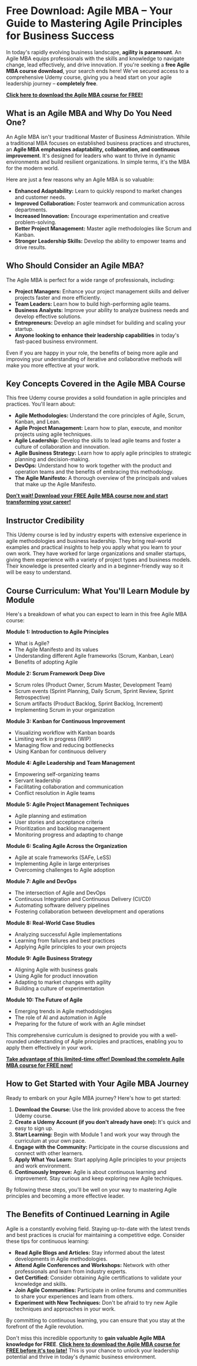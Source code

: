 # Free Download: Agile MBA – Your Guide to Mastering Agile Principles for Business Success

In today's rapidly evolving business landscape, **agility is paramount**. An Agile MBA equips professionals with the skills and knowledge to navigate change, lead effectively, and drive innovation. If you're seeking a **free Agile MBA course download**, your search ends here! We've secured access to a comprehensive Udemy course, giving you a head start on your agile leadership journey – **completely free**.

[**Click here to download the Agile MBA course for FREE!**](https://udemywork.com/agile-mba)

## What is an Agile MBA and Why Do You Need One?

An Agile MBA isn't your traditional Master of Business Administration. While a traditional MBA focuses on established business practices and structures, an **Agile MBA emphasizes adaptability, collaboration, and continuous improvement**. It's designed for leaders who want to thrive in dynamic environments and build resilient organizations. In simple terms, it's the MBA for the modern world.

Here are just a few reasons why an Agile MBA is so valuable:

*   **Enhanced Adaptability:** Learn to quickly respond to market changes and customer needs.
*   **Improved Collaboration:** Foster teamwork and communication across departments.
*   **Increased Innovation:** Encourage experimentation and creative problem-solving.
*   **Better Project Management:** Master agile methodologies like Scrum and Kanban.
*   **Stronger Leadership Skills:** Develop the ability to empower teams and drive results.

## Who Should Consider an Agile MBA?

The Agile MBA is perfect for a wide range of professionals, including:

*   **Project Managers:** Enhance your project management skills and deliver projects faster and more efficiently.
*   **Team Leaders:** Learn how to build high-performing agile teams.
*   **Business Analysts:** Improve your ability to analyze business needs and develop effective solutions.
*   **Entrepreneurs:** Develop an agile mindset for building and scaling your startup.
*   **Anyone looking to enhance their leadership capabilities** in today's fast-paced business environment.

Even if you are happy in your role, the benefits of being more agile and improving your understanding of iterative and collaborative methods will make you more effective at your work.

## Key Concepts Covered in the Agile MBA Course

This free Udemy course provides a solid foundation in agile principles and practices. You'll learn about:

*   **Agile Methodologies:** Understand the core principles of Agile, Scrum, Kanban, and Lean.
*   **Agile Project Management:** Learn how to plan, execute, and monitor projects using agile techniques.
*   **Agile Leadership:** Develop the skills to lead agile teams and foster a culture of collaboration and innovation.
*   **Agile Business Strategy:** Learn how to apply agile principles to strategic planning and decision-making.
*   **DevOps:** Understand how to work together with the product and operation teams and the benefits of embracing this methodology.
*   **The Agile Manifesto:** A thorough overview of the principals and values that make up the Agile Manifesto.

[**Don't wait! Download your FREE Agile MBA course now and start transforming your career!**](https://udemywork.com/agile-mba)

## Instructor Credibility

This Udemy course is led by industry experts with extensive experience in agile methodologies and business leadership. They bring real-world examples and practical insights to help you apply what you learn to your own work. They have worked for large organizations and smaller startups, giving them experience with a variety of project types and business models. Their knowledge is presented clearly and in a beginner-friendly way so it will be easy to understand.

## Course Curriculum: What You'll Learn Module by Module

Here's a breakdown of what you can expect to learn in this free Agile MBA course:

**Module 1: Introduction to Agile Principles**

*   What is Agile?
*   The Agile Manifesto and its values
*   Understanding different Agile frameworks (Scrum, Kanban, Lean)
*   Benefits of adopting Agile

**Module 2: Scrum Framework Deep Dive**

*   Scrum roles (Product Owner, Scrum Master, Development Team)
*   Scrum events (Sprint Planning, Daily Scrum, Sprint Review, Sprint Retrospective)
*   Scrum artifacts (Product Backlog, Sprint Backlog, Increment)
*   Implementing Scrum in your organization

**Module 3: Kanban for Continuous Improvement**

*   Visualizing workflow with Kanban boards
*   Limiting work in progress (WIP)
*   Managing flow and reducing bottlenecks
*   Using Kanban for continuous delivery

**Module 4: Agile Leadership and Team Management**

*   Empowering self-organizing teams
*   Servant leadership
*   Facilitating collaboration and communication
*   Conflict resolution in Agile teams

**Module 5: Agile Project Management Techniques**

*   Agile planning and estimation
*   User stories and acceptance criteria
*   Prioritization and backlog management
*   Monitoring progress and adapting to change

**Module 6: Scaling Agile Across the Organization**

*   Agile at scale frameworks (SAFe, LeSS)
*   Implementing Agile in large enterprises
*   Overcoming challenges to Agile adoption

**Module 7: Agile and DevOps**

*   The intersection of Agile and DevOps
*   Continuous Integration and Continuous Delivery (CI/CD)
*   Automating software delivery pipelines
*   Fostering collaboration between development and operations

**Module 8: Real-World Case Studies**

*   Analyzing successful Agile implementations
*   Learning from failures and best practices
*   Applying Agile principles to your own projects

**Module 9: Agile Business Strategy**

*   Aligning Agile with business goals
*   Using Agile for product innovation
*   Adapting to market changes with agility
*   Building a culture of experimentation

**Module 10: The Future of Agile**

*   Emerging trends in Agile methodologies
*   The role of AI and automation in Agile
*   Preparing for the future of work with an Agile mindset

This comprehensive curriculum is designed to provide you with a well-rounded understanding of Agile principles and practices, enabling you to apply them effectively in your work.

[**Take advantage of this limited-time offer! Download the complete Agile MBA course for FREE now!**](https://udemywork.com/agile-mba)

## How to Get Started with Your Agile MBA Journey

Ready to embark on your Agile MBA journey? Here's how to get started:

1.  **Download the Course:** Use the link provided above to access the free Udemy course.
2.  **Create a Udemy Account (if you don't already have one):** It's quick and easy to sign up.
3.  **Start Learning:** Begin with Module 1 and work your way through the curriculum at your own pace.
4.  **Engage with the Community:** Participate in the course discussions and connect with other learners.
5.  **Apply What You Learn:** Start applying Agile principles to your projects and work environment.
6.  **Continuously Improve:** Agile is about continuous learning and improvement. Stay curious and keep exploring new Agile techniques.

By following these steps, you'll be well on your way to mastering Agile principles and becoming a more effective leader.

## The Benefits of Continued Learning in Agile

Agile is a constantly evolving field. Staying up-to-date with the latest trends and best practices is crucial for maintaining a competitive edge. Consider these tips for continuous learning:

*   **Read Agile Blogs and Articles:** Stay informed about the latest developments in Agile methodologies.
*   **Attend Agile Conferences and Workshops:** Network with other professionals and learn from industry experts.
*   **Get Certified:** Consider obtaining Agile certifications to validate your knowledge and skills.
*   **Join Agile Communities:** Participate in online forums and communities to share your experiences and learn from others.
*   **Experiment with New Techniques:** Don't be afraid to try new Agile techniques and approaches in your work.

By committing to continuous learning, you can ensure that you stay at the forefront of the Agile revolution.

Don't miss this incredible opportunity to **gain valuable Agile MBA knowledge for FREE**. **[Click here to download the Agile MBA course for FREE before it's too late!](https://udemywork.com/agile-mba)** This is your chance to unlock your leadership potential and thrive in today's dynamic business environment.
